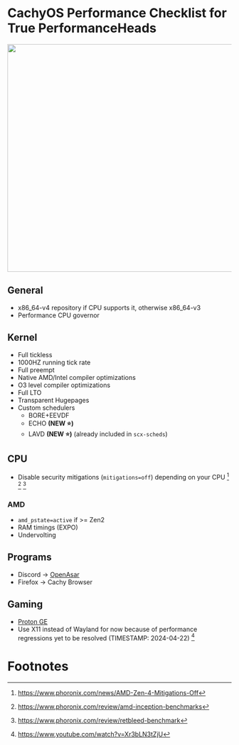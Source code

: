# CachyOS Performance Checklist for True PerformanceHeads

<img src="swoletux.png" width="512">

## General
- x86_64-v4 repository if CPU supports it, otherwise x86_64-v3
- Performance CPU governor

## Kernel
- Full tickless
- 1000HZ running tick rate
- Full preempt
- Native AMD/Intel compiler optimizations
- O3 level compiler optimizations
- Full LTO
- Transparent Hugepages
- Custom schedulers
	- BORE+EEVDF
	- ECHO **(NEW ⭐)**
	- LAVD **(NEW ⭐)** (already included in `scx-scheds`)

## CPU

- Disable security mitigations (`mitigations=off`) depending on your CPU [^1] [^2] [^3]

### AMD

- `amd_pstate=active` if >= Zen2
- RAM timings (EXPO)
- Undervolting

## Programs

- Discord -> [OpenAsar](https://openasar.dev/)
- Firefox -> Cachy Browser

## Gaming

- [Proton GE](https://github.com/GloriousEggroll/proton-ge-custom)
- Use X11 instead of Wayland for now because of performance regressions yet to be resolved (TIMESTAMP: 2024-04-22) [^4]

# Footnotes

[^1]: https://www.phoronix.com/news/AMD-Zen-4-Mitigations-Off
[^2]: https://www.phoronix.com/review/amd-inception-benchmarks
[^3]: https://www.phoronix.com/review/retbleed-benchmark
[^4]: https://www.youtube.com/watch?v=Xr3bLN3tZjU